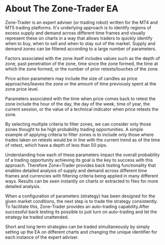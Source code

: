 # About The Zone-Trader EA

Zone-Trader is an expert adviser (or trading robot) written for the MT4 and MT5 trading platforms. It's underlying approach is to identify regions of excess supply and demand across different time frames and visually represent these on charts in a way that allows traders to quickly identify when to buy, when to sell and when to stay out of the market. Supply and demand zones can be filtered according to a large number of parameters.

Factors associated with the zone itself includes values such as the depth of zone, past penetration of the zone, time since the zone formed, the time at which the zone formed, or the number of prior retests/touches of the zone. 

Price action parameters may include the size of candles as price approaches/leaves the zone or the amount of time previously spent at the zone price level.

Parameters associated with the time when price comes back to retest the zone include the hour of the day, the day of the week, time of year, the current session, or the value of a technical indicator when price retests the zone.

By selecting multiple criteria to filter zones, we can consider only those zones thought to be high probability trading opportunities. A simple example of applying criteria to filter zones is to include only those where trades taken on retests would be in line with the current trend as of the time of retest, which have a depth of less than 50 pips.

Understanding how each of these parameters impact the overall probability of a trading opportunity achieving its goal is the key to success with this approach. Therefore Zone=Trader provides back testing functionality that enables detailed analysis of supply and demand across different time frames and currencies with filtering criteria being applied in many different ways. Results can be seen instantly on charts or extracted to files for more detailed analysis.

When a configuration of parameters (strategy) has been designed for the given market conditions, the next step is to trade the strategy consistently. To facilitate this, Zone-Trader provides an auto-trading capability.After successful back testing its possible to just turn on auto-trading and let the strategy be traded unattended.

Short and long term strategies can be traded simultaneously by simply setting up the EA on different charts and changing the unique identifier for each instance of the expert adviser.
